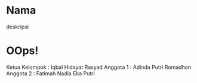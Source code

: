 # Nama 
deskripsi 

# OOps!
Ketua Kelompok : Iqbal Hidayat Rasyad
Anggota 1 : Adinda Putri Romadhon
Anggota 2 : Fatimah Nadia Eka Putri
